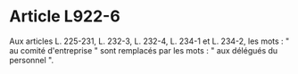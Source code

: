 # Article L922-6

Aux articles L. 225-231, L. 232-3, L. 232-4, L. 234-1 et L. 234-2, les mots : " au comité d'entreprise " sont remplacés par les mots : " aux délégués du personnel ".
